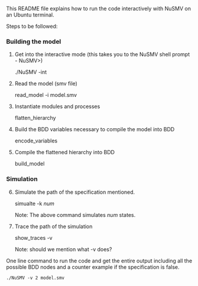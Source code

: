 This README file explains how to run the code interactively with NuSMV on an Ubuntu terminal.

Steps to be followed:

###	Building the model

1. Get into the interactive mode (this takes you to the NuSMV shell prompt - NuSMV>)

	./NuSMV -int

2. Read the model (smv file)

	read_model -i model.smv

3. Instantiate modules and processes

	flatten_hierarchy

4. Build the BDD variables necessary to compile the model into BDD

	encode_variables

5. Compile the flattened hierarchy into BDD

	build_model

###	Simulation

6. Simulate the path of the specification mentioned.

	simualte -k *num*

    Note: The above command simulates *num* states.

7. Trace the path of the simulation

	show_traces -v

    Note: should we mention what -v does?


One line command to run the code and get the entire output including all the possible BDD nodes and a counter example if the specification is false.

	./NuSMV -v 2 model.smv

